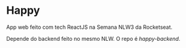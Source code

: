 # Happy

App web feito com tech ReactJS na Semana NLW3 da Rocketseat.

Depende do backend feito no mesmo NLW. O repo é *happy-backend*.
